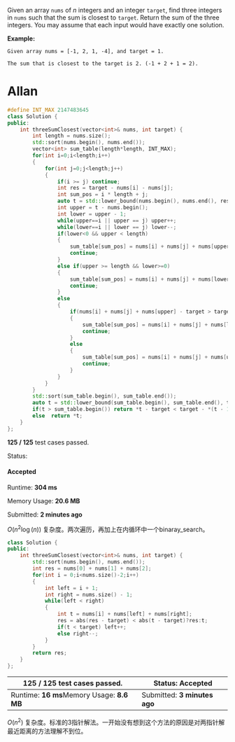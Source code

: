 Given an array `nums` of *n* integers and an integer `target`, find three integers in `nums` such that the sum is closest to `target`. Return the sum of the three integers. You may assume that each input would have exactly one solution.

**Example:**

```
Given array nums = [-1, 2, 1, -4], and target = 1.

The sum that is closest to the target is 2. (-1 + 2 + 1 = 2).
```

# Allan

```c++
#define INT_MAX 2147483645
class Solution {
public:
    int threeSumClosest(vector<int>& nums, int target) {
        int length = nums.size();
        std::sort(nums.begin(), nums.end());
        vector<int> sum_table(length*length, INT_MAX);
        for(int i=0;i<length;i++)
        {
            for(int j=0;j<length;j++)
            {
                if(i >= j) continue;
                int res = target - nums[i] - nums[j];
                int sum_pos = i * length + j;
                auto t = std::lower_bound(nums.begin(), nums.end(), res);
                int upper = t - nums.begin();
                int lower = upper - 1;
                while(upper==i || upper == j) upper++;
                while(lower==i || lower == j) lower--;
                if(lower<0 && upper < length) 
                {
                    sum_table[sum_pos] = nums[i] + nums[j] + nums[upper];
                    continue;
                }
                else if(upper >= length && lower>=0)
                {
                    sum_table[sum_pos] = nums[i] + nums[j] + nums[lower];
                    continue;
                }
                else
                {
                    if(nums[i] + nums[j] + nums[upper] - target > target - (nums[i] + nums[j] + nums[lower]))
                    {
                        sum_table[sum_pos] = nums[i] + nums[j] + nums[lower];
                        continue;
                    }
                    else
                    {
                        sum_table[sum_pos] = nums[i] + nums[j] + nums[upper];
                        continue;
                    }
                }
            }
        }
        std::sort(sum_table.begin(), sum_table.end());
        auto t = std::lower_bound(sum_table.begin(), sum_table.end(), target);
        if(t > sum_table.begin()) return *t - target < target - *(t - 1) ? *t:*(t - 1);
        else  return *t;
    }
};
```

**125 / 125** test cases passed.

Status: 

#### Accepted

Runtime: **304 ms**

Memory Usage: **20.6 MB**

Submitted: **2 minutes ago**

$O(n^2\log(n))$ 复杂度。两次遍历，再加上在内循环中一个binaray_search。



```c++
class Solution {
public:
    int threeSumClosest(vector<int>& nums, int target) {
        std::sort(nums.begin(), nums.end());
        int res = nums[0] + nums[1] + nums[2];
        for(int i = 0;i<nums.size()-2;i++)
        {
            int left = i + 1;
            int right = nums.size() - 1;
            while(left < right)
            {
                int t = nums[i] + nums[left] + nums[right];
                res = abs(res - target) < abs(t - target)?res:t;
                if(t < target) left++;
                else right--;
            }
        }
        return res;
    }
};
```

| **125 / 125** test cases passed.           | Status: Accepted             |
| ------------------------------------------ | ---------------------------- |
| Runtime: **16 ms**Memory Usage: **8.6 MB** | Submitted: **3 minutes ago** |

$O(n^2)$ 复杂度。标准的3指针解法。一开始没有想到这个方法的原因是对两指针解最近距离的方法理解不到位。